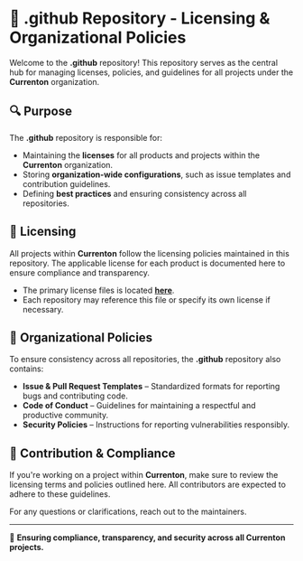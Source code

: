 # 📜 .github Repository - Licensing & Organizational Policies  

Welcome to the **.github** repository! This repository serves as the central hub for managing licenses, policies, and guidelines for all projects under the **Currenton** organization.  

## 🔍 Purpose  

The **.github** repository is responsible for:  
- Maintaining the **licenses** for all products and projects within the **Currenton** organization.  
- Storing **organization-wide configurations**, such as issue templates and contribution guidelines.  
- Defining **best practices** and ensuring consistency across all repositories.  

## 📜 Licensing  

All projects within **Currenton** follow the licensing policies maintained in this repository. The applicable license for each product is documented here to ensure compliance and transparency.  

- The primary license files is located **[here](https://github.com/Currenton/.github/tree/main/docs)**.  
- Each repository may reference this file or specify its own license if necessary.  

## 📂 Organizational Policies  

To ensure consistency across all repositories, the **.github** repository also contains:  
- **Issue & Pull Request Templates** – Standardized formats for reporting bugs and contributing code.  
- **Code of Conduct** – Guidelines for maintaining a respectful and productive community.  
- **Security Policies** – Instructions for reporting vulnerabilities responsibly.  

## 🤝 Contribution & Compliance  

If you're working on a project within **Currenton**, make sure to review the licensing terms and policies outlined here. All contributors are expected to adhere to these guidelines.  

For any questions or clarifications, reach out to the maintainers.  

---  
🔹 **Ensuring compliance, transparency, and security across all Currenton projects.**  
